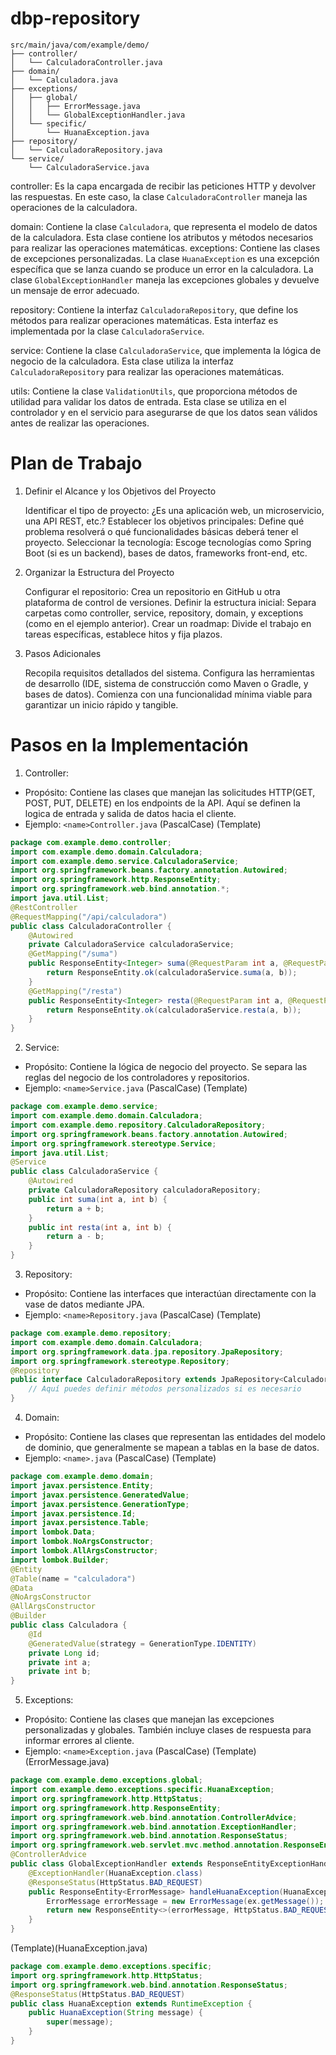 # dbp-repository

```
src/main/java/com/example/demo/
├── controller/
│   └── CalculadoraController.java
├── domain/
│   └── Calculadora.java
├── exceptions/
│   ├── global/
│   │   ├── ErrorMessage.java
│   │   └── GlobalExceptionHandler.java
│   └── specific/
│       └── HuanaException.java
├── repository/
│   └── CalculadoraRepository.java
└── service/
    └── CalculadoraService.java
```

controller: Es la capa encargada de recibir las peticiones HTTP y devolver las respuestas. En este caso, la clase `CalculadoraController` maneja las operaciones de la calculadora.

domain: Contiene la clase `Calculadora`, que representa el modelo de datos de la calculadora. Esta clase contiene los atributos y métodos necesarios para realizar las operaciones matemáticas.
exceptions: Contiene las clases de excepciones personalizadas. La clase `HuanaException` es una excepción específica que se lanza cuando se produce un error en la calculadora. La clase `GlobalExceptionHandler` maneja las excepciones globales y devuelve un mensaje de error adecuado.

repository: Contiene la interfaz `CalculadoraRepository`, que define los métodos para realizar operaciones matemáticas. Esta interfaz es implementada por la clase `CalculadoraService`.

service: Contiene la clase `CalculadoraService`, que implementa la lógica de negocio de la calculadora. Esta clase utiliza la interfaz `CalculadoraRepository` para realizar las operaciones matemáticas.

utils: Contiene la clase `ValidationUtils`, que proporciona métodos de utilidad para validar los datos de entrada. Esta clase se utiliza en el controlador y en el servicio para asegurarse de que los datos sean válidos antes de realizar las operaciones.

# Plan de Trabajo

1. Definir el Alcance y los Objetivos del Proyecto

    Identificar el tipo de proyecto: ¿Es una aplicación web, un microservicio, una API REST, etc.?
    Establecer los objetivos principales: Define qué problema resolverá o qué funcionalidades básicas deberá tener el proyecto.
    Seleccionar la tecnología: Escoge tecnologías como Spring Boot (si es un backend), bases de datos, frameworks front-end, etc.

2. Organizar la Estructura del Proyecto

    Configurar el repositorio: Crea un repositorio en GitHub u otra plataforma de control de versiones.
    Definir la estructura inicial: Separa carpetas como controller, service, repository, domain, y exceptions (como en el ejemplo anterior).
    Crear un roadmap: Divide el trabajo en tareas específicas, establece hitos y fija plazos.

3. Pasos Adicionales

    Recopila requisitos detallados del sistema.
    Configura las herramientas de desarrollo (IDE, sistema de construcción como Maven o Gradle, y bases de datos).
    Comienza con una funcionalidad mínima viable para garantizar un inicio rápido y tangible.

# Pasos en la Implementación
1. Controller:
- Propósito: Contiene las clases que manejan las solicitudes HTTP(GET, POST, PUT, DELETE) en los endpoints de la API. Aquí se definen la logica de entrada y salida de datos hacia el cliente.
- Ejemplo: `<name>Controller.java` (PascalCase)
(Template)
```java
package com.example.demo.controller;
import com.example.demo.domain.Calculadora;
import com.example.demo.service.CalculadoraService;
import org.springframework.beans.factory.annotation.Autowired;
import org.springframework.http.ResponseEntity;
import org.springframework.web.bind.annotation.*;
import java.util.List;
@RestController
@RequestMapping("/api/calculadora")
public class CalculadoraController {
    @Autowired
    private CalculadoraService calculadoraService;
    @GetMapping("/suma")
    public ResponseEntity<Integer> suma(@RequestParam int a, @RequestParam int b) {
        return ResponseEntity.ok(calculadoraService.suma(a, b));
    }
    @GetMapping("/resta")
    public ResponseEntity<Integer> resta(@RequestParam int a, @RequestParam int b) {
        return ResponseEntity.ok(calculadoraService.resta(a, b));
    }
}
```


2. Service:
- Propósito: Contiene la lógica de negocio del proyecto. Se separa las reglas del negocio de los controladores y repositorios.
- Ejemplo: `<name>Service.java` (PascalCase)
(Template)
```java
package com.example.demo.service;
import com.example.demo.domain.Calculadora;
import com.example.demo.repository.CalculadoraRepository;
import org.springframework.beans.factory.annotation.Autowired;
import org.springframework.stereotype.Service;
import java.util.List;
@Service
public class CalculadoraService {
    @Autowired
    private CalculadoraRepository calculadoraRepository;
    public int suma(int a, int b) {
        return a + b;
    }
    public int resta(int a, int b) {
        return a - b;
    }
}
```

3. Repository:
- Propósito: Contiene las interfaces que interactúan directamente con la vase de datos mediante JPA. 
- Ejemplo: `<name>Repository.java` (PascalCase)
(Template)
```java
package com.example.demo.repository;
import com.example.demo.domain.Calculadora;
import org.springframework.data.jpa.repository.JpaRepository;
import org.springframework.stereotype.Repository;
@Repository
public interface CalculadoraRepository extends JpaRepository<Calculadora, Long> {
    // Aquí puedes definir métodos personalizados si es necesario
}
```

4. Domain:
- Propósito: Contiene las clases que representan las entidades del modelo de dominio, que generalmente se mapean a tablas en la base de datos.
- Ejemplo: `<name>.java` (PascalCase)
(Template)
```java
package com.example.demo.domain;
import javax.persistence.Entity;
import javax.persistence.GeneratedValue;
import javax.persistence.GenerationType;
import javax.persistence.Id;
import javax.persistence.Table;
import lombok.Data;
import lombok.NoArgsConstructor;
import lombok.AllArgsConstructor;
import lombok.Builder;
@Entity
@Table(name = "calculadora")
@Data
@NoArgsConstructor
@AllArgsConstructor
@Builder
public class Calculadora {
    @Id
    @GeneratedValue(strategy = GenerationType.IDENTITY)
    private Long id;
    private int a;
    private int b;
}
```
5. Exceptions:
- Propósito: Contiene las clases que manejan las excepciones personalizadas y globales. También incluye clases de respuesta para informar errores al cliente.
- Ejemplo: `<name>Exception.java` (PascalCase)
(Template)(ErrorMessage.java)
```java
package com.example.demo.exceptions.global;
import com.example.demo.exceptions.specific.HuanaException;
import org.springframework.http.HttpStatus;
import org.springframework.http.ResponseEntity;
import org.springframework.web.bind.annotation.ControllerAdvice;
import org.springframework.web.bind.annotation.ExceptionHandler;
import org.springframework.web.bind.annotation.ResponseStatus;
import org.springframework.web.servlet.mvc.method.annotation.ResponseEntityExceptionHandler;
@ControllerAdvice
public class GlobalExceptionHandler extends ResponseEntityExceptionHandler {
    @ExceptionHandler(HuanaException.class)
    @ResponseStatus(HttpStatus.BAD_REQUEST)
    public ResponseEntity<ErrorMessage> handleHuanaException(HuanaException ex) {
        ErrorMessage errorMessage = new ErrorMessage(ex.getMessage());
        return new ResponseEntity<>(errorMessage, HttpStatus.BAD_REQUEST);
    }
}
```
(Template)(HuanaException.java)
```java
package com.example.demo.exceptions.specific;
import org.springframework.http.HttpStatus;
import org.springframework.web.bind.annotation.ResponseStatus;
@ResponseStatus(HttpStatus.BAD_REQUEST)
public class HuanaException extends RuntimeException {
    public HuanaException(String message) {
        super(message);
    }
}
```


